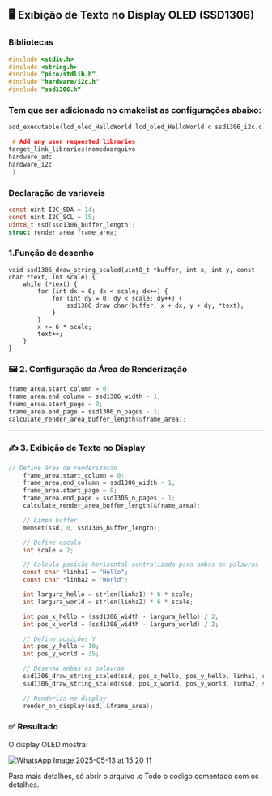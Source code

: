 
## 🖥️ Exibição de Texto no Display OLED (SSD1306)

### Bibliotecas
```c
#include <stdio.h>
#include <string.h>
#include "pico/stdlib.h"
#include "hardware/i2c.h"
#include "ssd1306.h"
```
### Tem que ser adicionado no cmakelist as configurações abaixo:
```c
add_executable(lcd_oled_HelloWorld lcd_oled_HelloWorld.c ssd1306_i2c.c) 

 # Add any user requested libraries
target_link_libraries(nomedoarquivo 
hardware_adc  
hardware_i2c
 )
```

### Declaração de variaveis 
```c
const uint I2C_SDA = 14;
const uint I2C_SCL = 15;
uint8_t ssd[ssd1306_buffer_length];
struct render_area frame_area;

```

### 1.Função de desenho

```c/ Função para desenhar texto com escala
void ssd1306_draw_string_scaled(uint8_t *buffer, int x, int y, const char *text, int scale) {
    while (*text) {
        for (int dx = 0; dx < scale; dx++) {
            for (int dy = 0; dy < scale; dy++) {
                ssd1306_draw_char(buffer, x + dx, y + dy, *text);
            }
        }
        x += 6 * scale;
        text++;
    }
}
```

### 🖼️ 2. Configuração da Área de Renderização

```c
frame_area.start_column = 0;
frame_area.end_column = ssd1306_width - 1;
frame_area.start_page = 0;
frame_area.end_page = ssd1306_n_pages - 1;
calculate_render_area_buffer_length(&frame_area);
```

---

### ✍️ 3. Exibição de Texto no Display

```c
// Define área de renderização
    frame_area.start_column = 0;
    frame_area.end_column = ssd1306_width - 1;
    frame_area.start_page = 0;
    frame_area.end_page = ssd1306_n_pages - 1;
    calculate_render_area_buffer_length(&frame_area);

    // Limpa buffer
    memset(ssd, 0, ssd1306_buffer_length);

    // Define escala
    int scale = 2;

    // Calcula posição horizontal centralizada para ambas as palavras
    const char *linha1 = "Hello";
    const char *linha2 = "World";

    int largura_hello = strlen(linha1) * 6 * scale;
    int largura_world = strlen(linha2) * 6 * scale;

    int pos_x_hello = (ssd1306_width - largura_hello) / 2;
    int pos_x_world = (ssd1306_width - largura_world) / 2;

    // Define posições Y
    int pos_y_hello = 10;
    int pos_y_world = 35;

    // Desenha ambas as palavras
    ssd1306_draw_string_scaled(ssd, pos_x_hello, pos_y_hello, linha1, scale);
    ssd1306_draw_string_scaled(ssd, pos_x_world, pos_y_world, linha2, scale);

    // Renderiza no display
    render_on_display(ssd, &frame_area);
```

### ✅ Resultado

O display OLED mostra:

![WhatsApp Image 2025-05-13 at 15 20 11](https://github.com/user-attachments/assets/c9a29799-c07e-45fd-860f-dc41a627e899)

Para mais detalhes, só abrir o arquivo .c
Todo o codigo comentado com os detalhes.
